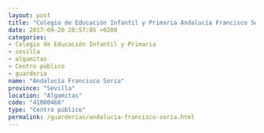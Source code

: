 ```yaml
---
layout: post
title: "Colegio de Educación Infantil y Primaria Andalucía Francisco Soria"
date: 2017-09-20 20:57:05 +0200
categories:
- Colegio de Educación Infantil y Primaria
- sevilla
- algamitas
- Centro público
- guarderia
name: "Andalucía Francisco Soria"
province: "Sevilla"
location: "Algamitas"
code: "41000466"
type: "Centro público"
permalink: /guarderias/andalucia-francisco-soria.html
---
```

